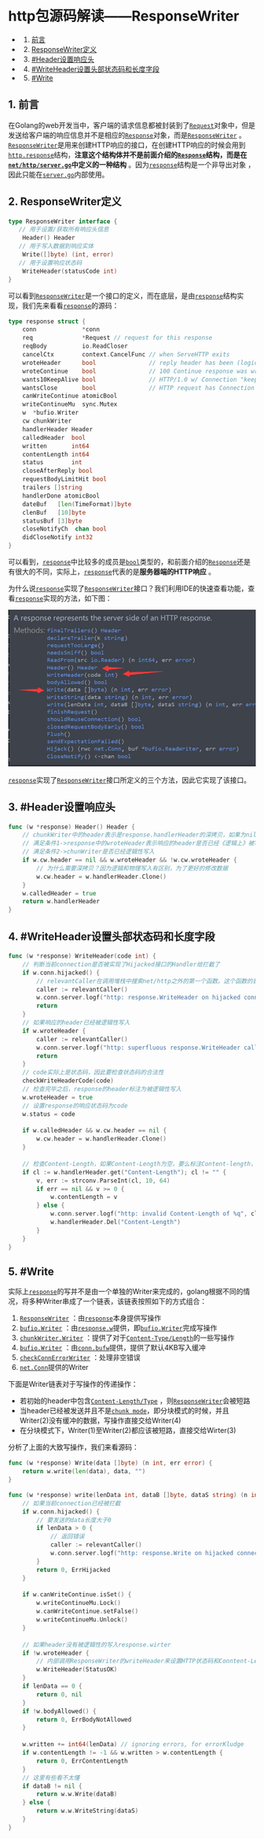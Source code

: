 # http包源码解读——ResponseWriter

<!-- vscode-markdown-toc -->
* 1. [前言](#)
* 2. [ResponseWriter定义](#ResponseWriter)
* 3. [#Header设置响应头](#Header)
* 4. [#WriteHeader设置头部状态码和长度字段](#WriteHeader)
* 5. [#Write](#Write)

<!-- vscode-markdown-toc-config
	numbering=true
	autoSave=true
	/vscode-markdown-toc-config -->
<!-- /vscode-markdown-toc -->

##  1. <a name=''></a>前言

在Golang的web开发当中，客户端的请求信息都被封装到了[`Request`]()对象中，但是发送给客户端的响应信息并不是相应的[`Response`]()对象，而是[`ResponseWriter`]()  。[`ResponseWriter`]()是用来创建HTTP响应的接口，在创建HTTP响应的时候会用到[`http.response`]()结构，**注意这个结构体并不是前面介绍的[`Response`]()结构，而是在[`net/http/server.go`]()中定义的一种结构** 。因为[`response`]()结构是一个非导出对象 ，因此只能在[`server.go`]()内部使用。

##  2. <a name='ResponseWriter'></a>ResponseWriter定义

```go
type ResponseWriter interface {
   // 用于设置/获取所有响应头信息
	Header() Header
   // 用于写入数据到响应实体
	Write([]byte) (int, error)
   // 用于设置响应状态码
	WriteHeader(statusCode int)
}
```

可以看到[`ResponseWriter`]()是一个接口的定义，而在底层，是由[`response`]()结构实现，我们先来看看[`response`]()的源码：

```go
type response struct {
	conn             *conn
	req              *Request // request for this response
	reqBody          io.ReadCloser
	cancelCtx        context.CancelFunc // when ServeHTTP exits
	wroteHeader      bool               // reply header has been (logically) written
	wroteContinue    bool               // 100 Continue response was written
	wants10KeepAlive bool               // HTTP/1.0 w/ Connection "keep-alive"
	wantsClose       bool               // HTTP request has Connection "close"
	canWriteContinue atomicBool
	writeContinueMu  sync.Mutex
	w  *bufio.Writer
	cw chunkWriter
	handlerHeader Header
	calledHeader  bool 
	written       int64 
	contentLength int64 
	status        int   
	closeAfterReply bool
	requestBodyLimitHit bool
	trailers []string
	handlerDone atomicBool
	dateBuf   [len(TimeFormat)]byte
	clenBuf   [10]byte
	statusBuf [3]byte
	closeNotifyCh  chan bool
	didCloseNotify int32
}
```

可以看到，[`response`]()中比较多的成员是[`bool`]()类型的，和前面介绍的[`Response`]()还是有很大的不同，实际上，[`response`]()代表的是**服务器端的HTTP响应** 。

为什么说[`response`]()实现了[`ResponseWriter`]()接口？我们利用IDE的快速查看功能，查看[`response`]()实现的方法，如下图：

<div align=center><img src="../assets/rw1.jpg"/></div>

[`response`]()实现了[`ResponseWriter`]()接口所定义的三个方法，因此它实现了该接口。

##  3. <a name='Header'></a>#Header设置响应头

```go
func (w *response) Header() Header {
	// chunkWriter中的header表示是response.handlerHeader的深拷贝，如果为nil，就要执行深拷贝
    // 满足条件1->response中的wroteHeader表示响应的header是否已经《逻辑上》被写入，只有逻辑写入之后才能物理写入
    // 满足条件2->chunWriter是否已经逻辑性写入
	if w.cw.header == nil && w.wroteHeader && !w.cw.wroteHeader {
		// 为什么需要深拷贝？因为逻辑和物理写入有区别，为了更好的修改数据
		w.cw.header = w.handlerHeader.Clone()
	}
	w.calledHeader = true
	return w.handlerHeader
}
```

##  4. <a name='WriteHeader'></a>#WriteHeader设置头部状态码和长度字段

```go
func (w *response) WriteHeader(code int) {
    // 判断当前connection是否被实现了Hijacked接口的Handler给拦截了
	if w.conn.hijacked() {
        // relevantCaller在调用堆栈中搜索net/http之外的第一个函数。这个函数的目的是提供更有帮助的错误消息
		caller := relevantCaller()
		w.conn.server.logf("http: response.WriteHeader on hijacked connection from %s (%s:%d)", caller.Function, path.Base(caller.File), caller.Line)
		return
	}
    // 如果响应的header已经被逻辑性写入
	if w.wroteHeader {
		caller := relevantCaller()
		w.conn.server.logf("http: superfluous response.WriteHeader call from %s (%s:%d)", caller.Function, path.Base(caller.File), caller.Line)
		return
	}
    // code实际上是状态码，因此要检查状态码的合法性
	checkWriteHeaderCode(code)
    // 检查完毕之后，response的header标注为被逻辑性写入
	w.wroteHeader = true
    // 设置response的响应状态码为code
	w.status = code

	if w.calledHeader && w.cw.header == nil {
		w.cw.header = w.handlerHeader.Clone()
	}

    // 检查Content-Length，如果Content-Length为空，要么标注Content-length，要么从header中删除Contenet-length
	if cl := w.handlerHeader.get("Content-Length"); cl != "" {
		v, err := strconv.ParseInt(cl, 10, 64)
		if err == nil && v >= 0 {
			w.contentLength = v
		} else {
			w.conn.server.logf("http: invalid Content-Length of %q", cl)
			w.handlerHeader.Del("Content-Length")
		}
	}
}
```

##  5. <a name='Write'></a>#Write

实际上[`response`]()的写并不是由一个单独的Writer来完成的，golang根据不同的情况，将多种Writer串成了一个链表，该链表按照如下的方式组合：

1. [`ResponseWriter`]() ：由[`response`]()本身提供写操作 
2. [`bufio.Writer`]() ：由[`response.w`]()提供，即[`bufio.Writer`]()完成写操作
3. [`chunkWriter.Writer`]()  ：提供了对于[`Content-Type/Length`]()的一些写操作
4. [`bufio.Writer`]() ：由[`conn.bufw`]()提供，提供了默认4KB写入缓冲
5. [`checkConnErrorWriter`]() ：处理非空错误
6. [`net.Conn`]()提供的Writer

下面是Writer链表对于写操作的传递操作：

* 若初始的header中包含[`Content-Length/Type`]() ，则[`ResponseWriter`]()会被短路
* 当header已经被发送并且不是[`chunk mode`]()，即分块模式的时候，并且Writer(2)没有缓冲的数据，写操作直接交给Writer(4)
* 在分块模式下，Writer(1)至Writer(2)都应该被短路，直接交给Wirter(3)

分析了上面的大致写操作，我们来看源码：

```go
func (w *response) Write(data []byte) (n int, err error) {
	return w.write(len(data), data, "")
}
```

```go
func (w *response) write(lenData int, dataB []byte, dataS string) (n int, err error) {
    // 如果当前connection已经被拦截
	if w.conn.hijacked() {
        // 要发送的data长度大于0
		if lenData > 0 {
            // 返回错误
			caller := relevantCaller()
			w.conn.server.logf("http: response.Write on hijacked connection from %s (%s:%d)", caller.Function, path.Base(caller.File), caller.Line)
		}
		return 0, ErrHijacked
	}

	if w.canWriteContinue.isSet() {
		w.writeContinueMu.Lock()
		w.canWriteContinue.setFalse()
		w.writeContinueMu.Unlock()
	}

    // 如果header没有被逻辑性的写入response.wirter
	if !w.wroteHeader {
        // 内部调用ResponseWriter的writeHeader来设置HTTP状态码和Conntent-Length等字段
		w.WriteHeader(StatusOK)
	}
	if lenData == 0 {
		return 0, nil
	}
	if !w.bodyAllowed() {
		return 0, ErrBodyNotAllowed
	}

	w.written += int64(lenData) // ignoring errors, for errorKludge
	if w.contentLength != -1 && w.written > w.contentLength {
		return 0, ErrContentLength
	}
    // 这里有些看不太懂
	if dataB != nil {
		return w.w.Write(dataB)
	} else {
		return w.w.WriteString(dataS)
	}
}
```



